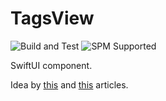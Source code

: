 # TagsView

![Build and Test](https://github.com/allexks/TagsView/workflows/Build%20and%20Test/badge.svg)
![SPM Supported](https://img.shields.io/badge/Swift%20Package%20Manager-Supported-brightgreen)


SwiftUI component.

Idea by [this](https://fivestars.blog/swiftui/flexible-swiftui.html) and [this](https://www.codingwithjeff.org/blog/flowing-grid-layout-swiftui/) articles.
